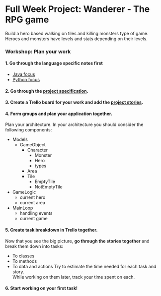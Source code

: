 # Full Week Project: Wanderer - The RPG game

Build a hero based walking on tiles and killing monsters type of game. Heroes and monsters have levels and stats depending on their levels.

### Workshop: Plan your work
#### 1. Go through the language specific notes first
- [Java focus](java.md)
- [Python focus](python.md)

#### 2. Go through the [project specification](specification.md).
#### 3. Create a Trello board for your work and add the [project stories](stories.md).
#### 4. Form groups and plan your application together.
Plan your architecture. In your architecture you should consider the following components:
- Models
    - GameObject
        - Character
            - Monster
            - Hero
            - types
        - Area
        - Tile
            - EmptyTile
            - NotEmptyTile
- GameLogic
    - current hero
    - current area
- MainLoop
    - handling events
    - current game

#### 5. Create task breakdown in Trello together.
Now that you see the big picture, **go through the stories together** and break them down into tasks:
  - To classes
  - To methods
  - To data and actions
Try to estimate the time needed for each task and story.   
While working on them later, track your time spent on each.

#### 6. Start working on your first task!
